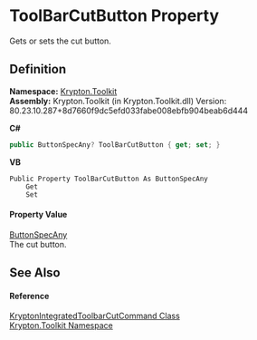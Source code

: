 # ToolBarCutButton Property


Gets or sets the cut button.



## Definition
**Namespace:** <a href="79d2eac2-21f4-54ff-7552-b20c33c30600.md">Krypton.Toolkit</a>  
**Assembly:** Krypton.Toolkit (in Krypton.Toolkit.dll) Version: 80.23.10.287+8d7660f9dc5efd033fabe008ebfb904beab6d444

**C#**
``` C#
public ButtonSpecAny? ToolBarCutButton { get; set; }
```
**VB**
``` VB
Public Property ToolBarCutButton As ButtonSpecAny
	Get
	Set
```



#### Property Value
<a href="3a778fe3-a06d-2943-d65e-0ad3106713b4.md">ButtonSpecAny</a>  
The cut button.

## See Also


#### Reference
<a href="c1cf468b-593a-7566-97d3-daa461b77710.md">KryptonIntegratedToolbarCutCommand Class</a>  
<a href="79d2eac2-21f4-54ff-7552-b20c33c30600.md">Krypton.Toolkit Namespace</a>  
